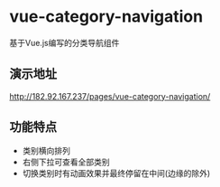 # vue-category-navigation

基于Vue.js编写的分类导航组件

## 演示地址

http://182.92.167.237/pages/vue-category-navigation/

## 功能特点
- 类别横向排列
- 右侧下拉可查看全部类别
- 切换类别时有动画效果并最终停留在中间(边缘的除外)
